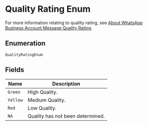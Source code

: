 
# Quality Rating Enum

For more information relating to quality rating, see [About WhatsApp Business Account Message Quality Rating](https://www.facebook.com/business/help/896873687365001).

## Enumeration

`QualityRatingEnum`

## Fields

| Name | Description |
|  --- | --- |
| `Green` | High Quality. |
| `Yellow` | Medium Quality. |
| `Red` | Low Quality. |
| `NA` | Quality has not been determined. |

